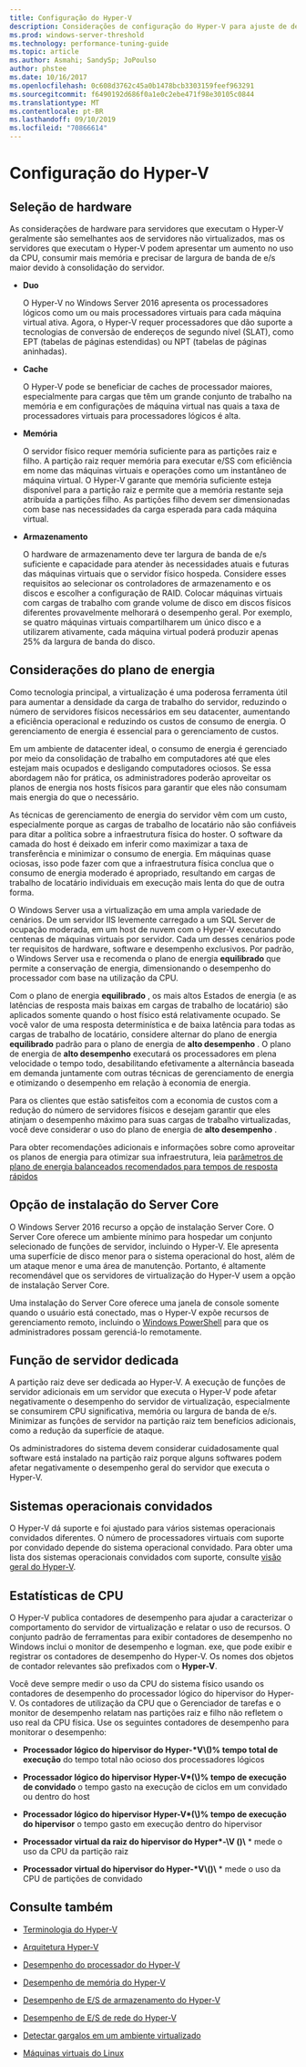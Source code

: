 ```yaml
---
title: Configuração do Hyper-V
description: Considerações de configuração do Hyper-V para ajuste de desempenho
ms.prod: windows-server-threshold
ms.technology: performance-tuning-guide
ms.topic: article
ms.author: Asmahi; SandySp; JoPoulso
author: phstee
ms.date: 10/16/2017
ms.openlocfilehash: 0c608d3762c45a0b1478bcb3303159feef963291
ms.sourcegitcommit: f6490192d686f0a1e0c2ebe471f98e30105c0844
ms.translationtype: MT
ms.contentlocale: pt-BR
ms.lasthandoff: 09/10/2019
ms.locfileid: "70866614"
---
```

# <a name="hyper-v-configuration"></a>Configuração do Hyper-V

## <a name="hardware-selection"></a>Seleção de hardware

As considerações de hardware para servidores que executam o Hyper-V geralmente são semelhantes aos de servidores não virtualizados, mas os servidores que executam o Hyper-V podem apresentar um aumento no uso da CPU, consumir mais memória e precisar de largura de banda de e/s maior devido à consolidação do servidor.

-   **Duo**

    O Hyper-V no Windows Server 2016 apresenta os processadores lógicos como um ou mais processadores virtuais para cada máquina virtual ativa. Agora, o Hyper-V requer processadores que dão suporte a tecnologias de conversão de endereços de segundo nível (SLAT), como EPT (tabelas de páginas estendidas) ou NPT (tabelas de páginas aninhadas).

-   **Cache**

    O Hyper-V pode se beneficiar de caches de processador maiores, especialmente para cargas que têm um grande conjunto de trabalho na memória e em configurações de máquina virtual nas quais a taxa de processadores virtuais para processadores lógicos é alta.

-   **Memória**

    O servidor físico requer memória suficiente para as partições raiz e filho. A partição raiz requer memória para executar e/SS com eficiência em nome das máquinas virtuais e operações como um instantâneo de máquina virtual. O Hyper-V garante que memória suficiente esteja disponível para a partição raiz e permite que a memória restante seja atribuída a partições filho. As partições filho devem ser dimensionadas com base nas necessidades da carga esperada para cada máquina virtual.

-   **Armazenamento**

    O hardware de armazenamento deve ter largura de banda de e/s suficiente e capacidade para atender às necessidades atuais e futuras das máquinas virtuais que o servidor físico hospeda. Considere esses requisitos ao selecionar os controladores de armazenamento e os discos e escolher a configuração de RAID. Colocar máquinas virtuais com cargas de trabalho com grande volume de disco em discos físicos diferentes provavelmente melhorará o desempenho geral. Por exemplo, se quatro máquinas virtuais compartilharem um único disco e a utilizarem ativamente, cada máquina virtual poderá produzir apenas 25% da largura de banda do disco.

## <a name="power-plan-considerations"></a>Considerações do plano de energia

Como tecnologia principal, a virtualização é uma poderosa ferramenta útil para aumentar a densidade da carga de trabalho do servidor, reduzindo o número de servidores físicos necessários em seu datacenter, aumentando a eficiência operacional e reduzindo os custos de consumo de energia. O gerenciamento de energia é essencial para o gerenciamento de custos. 

Em um ambiente de datacenter ideal, o consumo de energia é gerenciado por meio da consolidação de trabalho em computadores até que eles estejam mais ocupados e desligando computadores ociosos. Se essa abordagem não for prática, os administradores poderão aproveitar os planos de energia nos hosts físicos para garantir que eles não consumam mais energia do que o necessário. 

As técnicas de gerenciamento de energia do servidor vêm com um custo, especialmente porque as cargas de trabalho de locatário não são confiáveis para ditar a política sobre a infraestrutura física do hoster. O software da camada do host é deixado em inferir como maximizar a taxa de transferência e minimizar o consumo de energia. Em máquinas quase ociosas, isso pode fazer com que a infraestrutura física conclua que o consumo de energia moderado é apropriado, resultando em cargas de trabalho de locatário individuais em execução mais lenta do que de outra forma.

O Windows Server usa a virtualização em uma ampla variedade de cenários. De um servidor IIS levemente carregado a um SQL Server de ocupação moderada, em um host de nuvem com o Hyper-V executando centenas de máquinas virtuais por servidor. Cada um desses cenários pode ter requisitos de hardware, software e desempenho exclusivos. Por padrão, o Windows Server usa e recomenda o plano de energia **equilibrado** que permite a conservação de energia, dimensionando o desempenho do processador com base na utilização da CPU.

Com o plano de energia **equilibrado** , os mais altos Estados de energia (e as latências de resposta mais baixas em cargas de trabalho de locatário) são aplicados somente quando o host físico está relativamente ocupado. Se você valor de uma resposta determinística e de baixa latência para todas as cargas de trabalho de locatário, considere alternar do plano de energia **equilibrado** padrão para o plano de energia de **alto desempenho** . O plano de energia de **alto desempenho** executará os processadores em plena velocidade o tempo todo, desabilitando efetivamente a alternância baseada em demanda juntamente com outras técnicas de gerenciamento de energia e otimizando o desempenho em relação à economia de energia.

Para os clientes que estão satisfeitos com a economia de custos com a redução do número de servidores físicos e desejam garantir que eles atinjam o desempenho máximo para suas cargas de trabalho virtualizadas, você deve considerar o uso do plano de energia de **alto desempenho** .

Para obter recomendações adicionais e informações sobre como aproveitar os planos de energia para otimizar sua infraestrutura, leia [parâmetros de plano de energia balanceados recomendados para tempos de resposta rápidos](../../hardware/power/recommended-balanced-plan-parameters.md)



## <a name="server-core-installation-option"></a>Opção de instalação do Server Core

O Windows Server 2016 recurso a opção de instalação Server Core. O Server Core oferece um ambiente mínimo para hospedar um conjunto selecionado de funções de servidor, incluindo o Hyper-V. Ele apresenta uma superfície de disco menor para o sistema operacional do host, além de um ataque menor e uma área de manutenção. Portanto, é altamente recomendável que os servidores de virtualização do Hyper-V usem a opção de instalação Server Core.

Uma instalação do Server Core oferece uma janela de console somente quando o usuário está conectado, mas o Hyper-V expõe recursos de gerenciamento remoto, incluindo o [Windows PowerShell](https://technet.microsoft.com/library/hh848559.aspx) para que os administradores possam gerenciá-lo remotamente.

## <a name="dedicated-server-role"></a>Função de servidor dedicada

A partição raiz deve ser dedicada ao Hyper-V. A execução de funções de servidor adicionais em um servidor que executa o Hyper-V pode afetar negativamente o desempenho do servidor de virtualização, especialmente se consumirem CPU significativa, memória ou largura de banda de e/s. Minimizar as funções de servidor na partição raiz tem benefícios adicionais, como a redução da superfície de ataque.

Os administradores do sistema devem considerar cuidadosamente qual software está instalado na partição raiz porque alguns softwares podem afetar negativamente o desempenho geral do servidor que executa o Hyper-V.

## <a name="guest-operating-systems"></a>Sistemas operacionais convidados

O Hyper-V dá suporte e foi ajustado para vários sistemas operacionais convidados diferentes. O número de processadores virtuais com suporte por convidado depende do sistema operacional convidado. Para obter uma lista dos sistemas operacionais convidados com suporte, consulte [visão geral do Hyper-V](https://technet.microsoft.com/library/hh831531.aspx).

## <a name="cpu-statistics"></a>Estatísticas de CPU

O Hyper-V publica contadores de desempenho para ajudar a caracterizar o comportamento do servidor de virtualização e relatar o uso de recursos. O conjunto padrão de ferramentas para exibir contadores de desempenho no Windows inclui o monitor de desempenho e logman. exe, que pode exibir e registrar os contadores de desempenho do Hyper-V. Os nomes dos objetos de contador relevantes são prefixados com o **Hyper-V**.

Você deve sempre medir o uso da CPU do sistema físico usando os contadores de desempenho do processador lógico do hipervisor do Hyper-V. Os contadores de utilização da CPU que o Gerenciador de tarefas e o monitor de desempenho relatam nas partições raiz e filho não refletem o uso real da CPU física. Use os seguintes contadores de desempenho para monitorar o desempenho:

- **Processador lógico do hipervisor do Hyper-\*V\\()% tempo total de execução** do tempo total não ocioso dos processadores lógicos

- **Processador lógico do hipervisor Hyper-V\*(\\)% tempo de execução de convidado** o tempo gasto na execução de ciclos em um convidado ou dentro do host

- **Processador lógico do hipervisor Hyper-V\*(\\)% tempo de execução do hipervisor** o tempo gasto em execução dentro do hipervisor

- **Processador virtual da raiz do hipervisor do Hyper\*-\\V ()\\** * mede o uso da CPU da partição raiz

- **Processador virtual do hipervisor do Hyper-\*V\\()\\** * mede o uso da CPU de partições de convidado


## <a name="see-also"></a>Consulte também

-   [Terminologia do Hyper-V](terminology.md)

-   [Arquitetura Hyper-V](architecture.md)

-   [Desempenho do processador do Hyper-V](processor-performance.md)

-   [Desempenho de memória do Hyper-V](memory-performance.md)

-   [Desempenho de E/S de armazenamento do Hyper-V](storage-io-performance.md)

-   [Desempenho de E/S de rede do Hyper-V](network-io-performance.md)

-   [Detectar gargalos em um ambiente virtualizado](detecting-virtualized-environment-bottlenecks.md)

-   [Máquinas virtuais do Linux](linux-virtual-machine-considerations.md)
